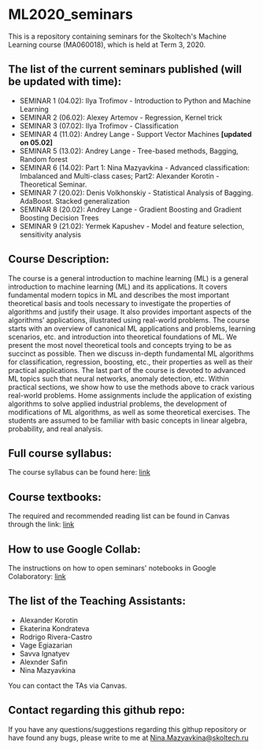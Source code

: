 # ML2020_seminars

This is a repository containing seminars for the Skoltech's Machine Learning course (MA060018), which is held at Term 3, 2020.

## The list of the current seminars published (will be updated with time):
* SEMINAR 1 (04.02): Ilya Trofimov - Introduction to Python and Machine Learning
* SEMINAR 2 (06.02): Alexey Artemov - Regression, Kernel trick
* SEMINAR 3 (07.02): Ilya Trofimov - Classification
* SEMINAR 4 (11.02): Andrey Lange - Support Vector Machines **[updated on 05.02]**
* SEMINAR 5 (13.02): Andrey Lange - Tree-based methods, Bagging, Random forest
* SEMINAR 6 (14.02): Part 1: Nina Mazyavkina - Advanced classification: Imbalanced and Multi-class cases; Part2: Alexander Korotin - Theoretical Seminar.
* SEMINAR 7 (20.02): Denis Volkhonskiy - Statistical Analysis of Bagging. AdaBoost. Stacked generalization
* SEMINAR 8 (20.02): Andrey Lange - Gradient Boosting and Gradient Boosting Decision Trees
* SEMINAR 9 (21.02): Yermek Kapushev - Model and feature selection, sensitivity analysis

## Course Description:
The course is a general introduction to machine learning (ML)  is a general introduction to machine learning (ML) and its applications. It covers fundamental modern topics in ML and describes the most important theoretical basis and tools necessary to investigate the properties of algorithms and justify their usage. It also provides important aspects of the algorithms’ applications, illustrated using real-world problems. The course starts with an overview of canonical ML applications and problems, learning scenarios, etc. and introduction into theoretical foundations of ML. We present the most novel theoretical tools and concepts trying to be as succinct as possible. Then we discuss in-depth fundamental ML algorithms for classification, regression, boosting, etc., their properties as well as their practical applications. The last part of the course is devoted to advanced ML topics such that neural networks, anomaly detection, etc. Within practical sections, we show how to use the methods above to crack various real-world problems. Home assignments include the application of existing algorithms to solve applied industrial problems, the development of modifications of ML algorithms, as well as some theoretical exercises. The students are assumed to be familiar with basic concepts in linear algebra, probability, and real analysis.

## Full course syllabus:
The course syllabus can be found here: [link](http://files.skoltech.ru/data/edu/syllabuses/2019/MA06018.pdf)

## Course textbooks:
The required and recommended reading list can be found in Canvas through the link: [link](https://skoltech.instructure.com/courses/2361/pages/textbooks) 

## How to use Google Collab:
The instructions on how to open seminars' notebooks in Google Colaboratory: [link](https://github.com/adasegroup/ML2020_seminars/blob/master/how_to_colab.md)

## The list of the Teaching Assistants:
* Alexander Korotin
* Ekaterina Kondrateva
* Rodrigo Rivera-Castro 
* Vage Egiazarian
* Savva Ignatyev
* Alexnder Safin
* Nina Mazyavkina

You can contact the TAs via Canvas.

## Contact regarding this github repo:
If you have any questions/suggestions regarding this githup repository or have found any bugs, please write to me at Nina.Mazyavkina@skoltech.ru 
